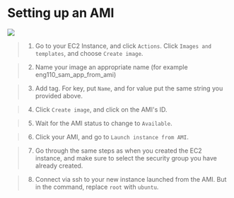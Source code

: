 # Setting up an AMI

![](https://i.imgur.com/EqpI9zV.png)

> 1. Go to your EC2 Instance, and click `Actions`. Click `Images and templates`, and choose `Create image`.

> 2. Name your image an appropriate name (for example eng110_sam_app_from_ami)

> 3. Add tag. For key, put `Name`, and for value put the same string you provided above.

> 4. Click `Create image`, and click on the AMI's ID.

> 5. Wait for the AMI status to change to `Available`.

> 6. Click your AMI, and go to `Launch instance from AMI`. 

> 7. Go through the same steps as when you created the EC2 instance, and make sure to select the security group you have already created.

> 8. Connect via ssh to your new instance launched from the AMI. But in the command, replace `root` with `ubuntu`. 